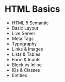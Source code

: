 # HTML Basics

- HTML 5 Semantic
- Basic Layout
- Live Server
- Meta Tags
- Typography
- Links & Images
- Lists & Tables
- Form & Inputs
- Block vs Inline
- IDs & Classes
- Entities